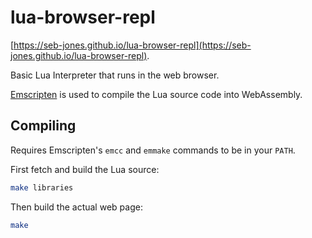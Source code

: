 # lua-browser-repl

[https://seb-jones.github.io/lua-browser-repl](https://seb-jones.github.io/lua-browser-repl).

Basic Lua Interpreter that runs in the web browser.

[Emscripten](https://emscripten.org/) is used to compile the Lua source code into WebAssembly.

## Compiling

Requires Emscripten's `emcc` and `emmake` commands to be in your `PATH`.

First fetch and build the Lua source:

```sh
make libraries
```

Then build the actual web page:

```sh
make
```
